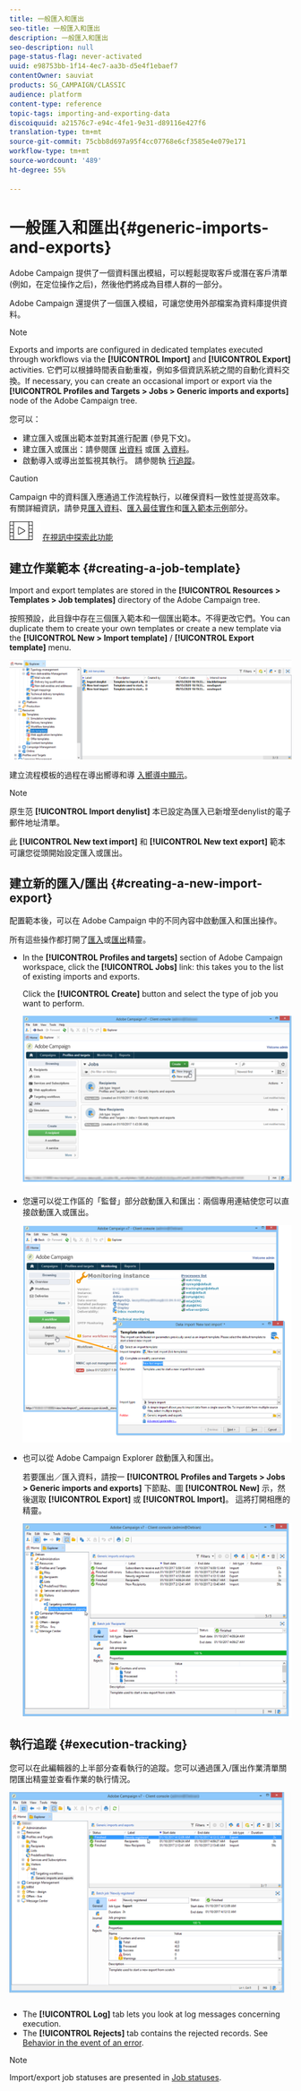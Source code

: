 ```yaml
---
title: 一般匯入和匯出
seo-title: 一般匯入和匯出
description: 一般匯入和匯出
seo-description: null
page-status-flag: never-activated
uuid: e98753bb-1f14-4ec7-aa3b-d5e4f1ebaef7
contentOwner: sauviat
products: SG_CAMPAIGN/CLASSIC
audience: platform
content-type: reference
topic-tags: importing-and-exporting-data
discoiquuid: a21576c7-e94c-4fe1-9e31-d89116e427f6
translation-type: tm+mt
source-git-commit: 75cbb8d697a95f4cc07768e6cf3585e4e079e171
workflow-type: tm+mt
source-wordcount: '489'
ht-degree: 55%

---
```



# 一般匯入和匯出{#generic-imports-and-exports}

Adobe Campaign 提供了一個資料匯出模組，可以輕鬆提取客戶或潛在客戶清單 (例如，在定位操作之后)，然後他們將成為目標人群的一部分。

Adobe Campaign 還提供了一個匯入模組，可讓您使用外部檔案為資料庫提供資料。

>[!NOTE]
>
>Exports and imports are configured in dedicated templates executed through workflows via the **[!UICONTROL Import]** and **[!UICONTROL Export]** activities. 它們可以根據時間表自動重複，例如多個資訊系統之間的自動化資料交換。If necessary, you can create an occasional import or export via the **[!UICONTROL Profiles and Targets > Jobs > Generic imports and exports]** node of the Adobe Campaign tree.

您可以：

* 建立匯入或匯出範本並對其進行配置 (參見下文)。
* 建立匯入或匯出：請參閱匯 [出資料](../../platform/using/exporting-data.md) 或匯 [入資料](../../platform/using/importing-data.md)。
* 啟動導入或導出並監視其執行。 請參閱執 [行追蹤](#execution-tracking)。

>[!CAUTION]
>
>Campaign 中的資料匯入應通過工作流程執行，以確保資料一致性並提高效率。有關詳細資訊，請參見[匯入資料](../../workflow/using/importing-data.md)、[匯入最佳實作](../../workflow/using/importing-data.md#best-practices-when-importing-data)和[匯入範本示例](../../workflow/using/importing-data.md#setting-up-a-recurring-import)部分。

![](assets/do-not-localize/how-to-video.png) [在視訊中探索此功能](../../platform/using/exporting-and-importing-profiles.md#import-profiles-video)

## 建立作業範本 {#creating-a-job-template}

Import and export templates are stored in the **[!UICONTROL Resources > Templates > Job templates]** directory of the Adobe Campaign tree.

按照預設，此目錄中存在三個匯入範本和一個匯出範本。不得更改它們。You can duplicate them to create your own templates or create a new template via the **[!UICONTROL New > Import template]** / **[!UICONTROL Export template]** menu.

![](assets/s_ncs_user_export_wizard_template_create.png)

建立流程模板的過程在導出嚮導和導 [入嚮導](../../platform/using/exporting-data.md#export-wizard)[中顯示](../../platform/using/importing-data.md#import-wizard)。

>[!NOTE]
>
>原生范 **[!UICONTROL Import denylist]** 本已設定為匯入已新增至denylist的電子郵件地址清單。
> 
>此 **[!UICONTROL New text import]** 和 **[!UICONTROL New text export]** 範本可讓您從頭開始設定匯入或匯出。

## 建立新的匯入/匯出 {#creating-a-new-import-export}

配置範本後，可以在 Adobe Campaign 中的不同內容中啟動匯入和匯出操作。

所有這些操作都打開了[匯入](../../platform/using/importing-data.md)或[匯出](../../platform/using/exporting-data.md#export-wizard)精靈。

* In the **[!UICONTROL Profiles and targets]** section of Adobe Campaign workspace, click the **[!UICONTROL Jobs]** link: this takes you to the list of existing imports and exports.

   Click the **[!UICONTROL Create]** button and select the type of job you want to perform.

   ![](assets/s_ncs_user_import_from_home.png)

* 您還可以從工作區的「監督」部分啟動匯入和匯出：兩個專用連結使您可以直接啟動匯入或匯出。

   ![](assets/s_ncs_user_import_from_production.png)

* 也可以從 Adobe Campaign Explorer 啟動匯入和匯出。

   若要匯出／匯入資料，請按一 **[!UICONTROL Profiles and Targets > Jobs > Generic imports and exports]** 下節點、圖 **[!UICONTROL New]** 示，然後選取 **[!UICONTROL Export]** 或 **[!UICONTROL Import]**。 這將打開相應的精靈。

   ![](assets/s_ncs_user_export_wizard_launch_from_menu.png)

## 執行追蹤 {#execution-tracking}

您可以在此編輯器的上半部分查看執行的追蹤。您可以通過匯入/匯出作業清單關閉匯出精靈並查看作業的執行情況。

![](assets/s_ncs_user_export_list_and_details.png)

* The **[!UICONTROL Log]** tab lets you look at log messages concerning execution.
* The **[!UICONTROL Rejects]** tab contains the rejected records. See [Behavior in the event of an error](../../platform/using/importing-data.md#behavior-in-the-event-of-an-error).

>[!NOTE]
>
>Import/export job statuses are presented in [Job statuses](../../platform/using/importing-data.md#job-statuses).

